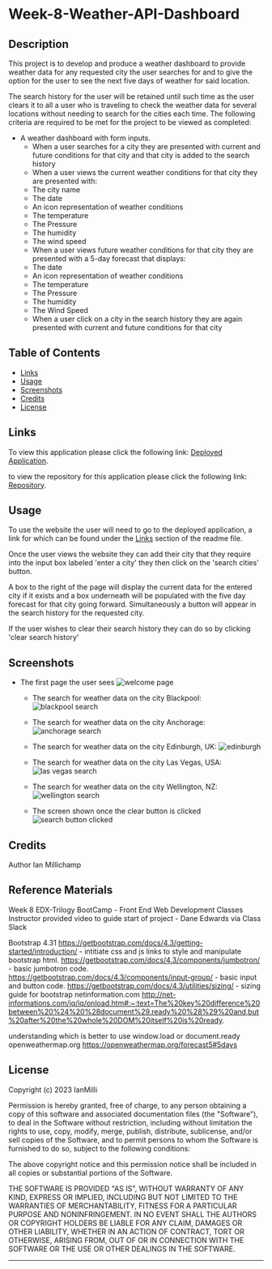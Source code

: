 # Week-8-Weather-API-Dashboard


## Description 

This project is to develop and produce a weather dashboard to provide weather data for any requested city the user searches for and to give the option for the user to see the next five days of weather for said location.

The search history for the user will be retained until such time as the user clears it to all a user who is traveling to check the weather data for several locations without needing to search for the cities each time.
The following criteria are required to be met for the project to be viewed as completed:

* A weather dashboard with form inputs.
    * When a user searches for a city they are presented with current and future conditions for that city and that city is added to the   search history
    * When a user views the current weather conditions for that city they are presented with:
    * The city name
    * The date
    * An icon representation of weather conditions
    * The temperature
    * The Pressure
    * The humidity
    * The wind speed
    * When a user views future weather conditions for that city they are presented with a 5-day forecast that displays:
    * The date
    * An icon representation of weather conditions
    * The temperature
    * The Pressure
    * The humidity
    * The Wind Speed
    * When a user click on a city in the search history they are again presented with current and future conditions for that city


## Table of Contents 


* [Links](#links)
* [Usage](#usage)
* [Screenshots](#screenshots)
* [Credits](#credits)
* [License](#license)


## Links

To view this application please click the following link: [Deployed Application](https://ianmilli.github.io/Dashboard-to-test-use-of-Weather-Api/).

to view the repository for this application please click the following link: [Repository](https://github.com/IanMilli/Dashboard-to-test-use-of-Weather-Api/).
## Usage 

To use the website the user will need to go to the deployed application, a link for which can be found under the [Links](#links) section of the readme file.

Once the user views the website they can add their city that they require into the input box labeled 'enter a city' they then click on the 'search cities' button. 

A box to the right of the page will display the current data for the entered city if it exists and a box underneath will be populated with the five day forecast for that city going forward. Simultaneously a button will appear in the search history for the requested city.

If the user wishes to clear their search history they can do so by clicking 'clear search history'

## Screenshots

* The first page the user sees ![welcome page](https://user-images.githubusercontent.com/120601739/221375401-453da276-ca9f-492d-9ae7-f47c224bde2b.png)

   * The search for weather data on the city Blackpool:
   ![blackpool search](https://user-images.githubusercontent.com/120601739/221375458-0935891d-c042-4f82-b027-d3a3297e2b2b.png)

   
   * The search for weather data on the city Anchorage:
   ![anchorage search](https://user-images.githubusercontent.com/120601739/221375465-14e3b414-4abe-4293-8ef2-bc2e1c24418a.png)

   
    * The search for weather data on the city Edinburgh, UK:
    ![edinburgh](https://user-images.githubusercontent.com/120601739/221375472-f5040cbb-03c4-46b8-800d-5d5e85629b13.png)

    
     * The search for weather data on the city  Las Vegas, USA:
     ![las vegas search](https://user-images.githubusercontent.com/120601739/221375477-a59d563a-2c6d-4e29-9b78-d4dd66a52cae.png)

     
     * The search for weather data on the city Wellington, NZ:
     ![wellington search](https://user-images.githubusercontent.com/120601739/221375482-3d6251f0-6d57-4b78-b0a2-a72719c9fa96.png)

     
     * The screen shown once the clear button is clicked
    ![search button clicked](https://user-images.githubusercontent.com/120601739/221375485-287133be-2194-4717-a682-a972f0f6a549.png)

## Credits



Author Ian Millichamp

## Reference Materials

Week 8 EDX-Trilogy BootCamp - Front End Web Development Classes 
Instructor provided video to guide start of project - Dane Edwards via Class Slack

Bootstrap 4.31
https://getbootstrap.com/docs/4.3/getting-started/introduction/ - intitiate css and js links to style and manipulate bootstrap html.
https://getbootstrap.com/docs/4.3/components/jumbotron/ - basic jumbotron code.
https://getbootstrap.com/docs/4.3/components/input-group/ - basic input and button code.
https://getbootstrap.com/docs/4.3/utilities/sizing/ - sizing guide for bootstrap
netinformation.com
http://net-informations.com/jq/iq/onload.htm#:~:text=The%20key%20difference%20between%20%24%20%28document%29.ready%20%28%29%20and,but%20after%20the%20whole%20DOM%20itself%20is%20ready.

understanding which is better to use window.load or document.ready
openweathermap.org
https://openweathermap.org/forecast5#5days
## License

Copyright (c) 2023 IanMilli

Permission is hereby granted, free of charge, to any person obtaining a copy
of this software and associated documentation files (the "Software"), to deal
in the Software without restriction, including without limitation the rights
to use, copy, modify, merge, publish, distribute, sublicense, and/or sell
copies of the Software, and to permit persons to whom the Software is
furnished to do so, subject to the following conditions:

The above copyright notice and this permission notice shall be included in all
copies or substantial portions of the Software.

THE SOFTWARE IS PROVIDED "AS IS", WITHOUT WARRANTY OF ANY KIND, EXPRESS OR
IMPLIED, INCLUDING BUT NOT LIMITED TO THE WARRANTIES OF MERCHANTABILITY,
FITNESS FOR A PARTICULAR PURPOSE AND NONINFRINGEMENT. IN NO EVENT SHALL THE
AUTHORS OR COPYRIGHT HOLDERS BE LIABLE FOR ANY CLAIM, DAMAGES OR OTHER
LIABILITY, WHETHER IN AN ACTION OF CONTRACT, TORT OR OTHERWISE, ARISING FROM,
OUT OF OR IN CONNECTION WITH THE SOFTWARE OR THE USE OR OTHER DEALINGS IN THE
SOFTWARE.

---
